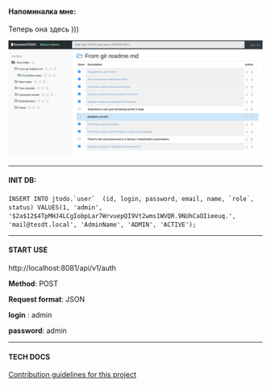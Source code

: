 #### Напоминалка мне:

Теперь она здесь )))

![SummerToDo Screen](https://github.com/local-cat/orion2020todo/blob/master/docs/screen.png?raw=true "todo")

___

#### INIT DB:
``INSERT INTO jtodo.`user` 
(id, login, password, email, name, `role`, status)
 VALUES(1, 'admin', '$2a$12$4TpMHJ4LCgIobpLar7WrvuepQI9Vt2wms1WVQR.9NUhCaOIieeuq.', 'mail@tesdt.local', 'AdminName', 'ADMIN', 'ACTIVE');
``
___

#### START USE 

http://localhost:8081/api/v1/auth

**Method**: POST

**Request format**: JSON

**login** : admin

**password**: admin

____

#### TECH DOCS
[Contribution guidelines for this project](docs/readme.md)

